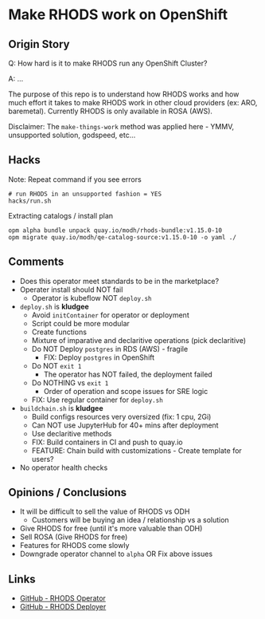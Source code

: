 # Make RHODS work on OpenShift

## Origin Story
Q: How hard is it to make RHODS run any OpenShift Cluster?

A: ...

The purpose of this repo is to understand how RHODS works and how much effort it takes to make RHODS work in other cloud providers (ex: ARO, baremetal). Currently RHODS is only available in ROSA (AWS).

Disclaimer: The `make-things-work` method was applied here - YMMV, unsupported solution, godspeed, etc...

## Hacks

Note: Repeat command if you see errors
```
# run RHODS in an unsupported fashion = YES
hacks/run.sh
```

Extracting catalogs / install plan
```
opm alpha bundle unpack quay.io/modh/rhods-bundle:v1.15.0-10
opm migrate quay.io/modh/qe-catalog-source:v1.15.0-10 -o yaml ./
```

## Comments
- Does this operator meet standards to be in the marketplace?
- Operater install should NOT fail
  - Operator is kubeflow NOT `deploy.sh`
- `deploy.sh` is **kludgee**
  - Avoid `initContainer` for operator or deployment
  - Script could be more modular
  - Create functions
  - Mixture of imparative and declaritive operations (pick declaritive)
  - Do NOT Deploy `postgres` in RDS (AWS) - fragile
    - FIX: Deploy `postgres` in OpenShift
  - Do NOT `exit 1`
    - The operator has NOT failed, the deployment failed
  - Do NOTHING vs `exit 1`
    - Order of operation and scope issues for SRE logic
  - FIX: Use regular container for `deploy.sh`
- `buildchain.sh` is **kludgee**
  - Build configs resources very oversized (fix: 1 cpu, 2Gi)
  - Can NOT use JupyterHub for 40+ mins after deployment
  - Use declaritive methods
  - FIX: Build containers in CI and push to quay.io
  - FEATURE: Chain build with customizations - Create template for users?
- No operator health checks

## Opinions / Conclusions
- It will be difficult to sell the value of RHODS vs ODH
  - Customers will be buying an idea / relationship vs a solution
- Give RHODS for free (until it's more valuable than ODH)
- Sell ROSA (Give RHODS for free)
- Features for RHODS come slowly
- Downgrade operator channel to `alpha` OR Fix above issues

 
## Links
- [GitHub - RHODS Operator](https://github.com/red-hat-data-services/opendatahub-operator)
- [GitHub - RHODS Deployer](https://github.com/red-hat-data-services/odh-deployer)
